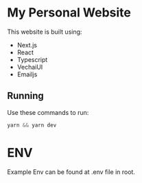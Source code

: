 # My Personal Website

This website is built using:

- Next.js
- React
- Typescript
- VechaiUI
- Emailjs

## Running

Use these commands to run:

```powershell
yarn && yarn dev
```

# ENV

Example Env can be found at .env file in root.
